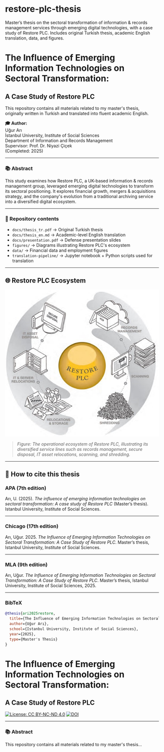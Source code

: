 # restore-plc-thesis
Master’s thesis on the sectoral transformation of information &amp; records management services through emerging digital technologies, with a case study of Restore PLC. Includes original Turkish thesis, academic English translation, data, and figures.

# The Influence of Emerging Information Technologies on Sectoral Transformation: 
## A Case Study of Restore PLC

This repository contains all materials related to my master's thesis, originally written in Turkish and translated into fluent academic English.

**🎓 Author:**  
Uğur Arı  
İstanbul University, Institute of Social Sciences  
Department of Information and Records Management  
Supervisor: Prof. Dr. Niyazi Çiçek  
(Completed: 2025)

---

### 📚 Abstract
This study examines how Restore PLC, a UK-based information & records management group, leveraged emerging digital technologies to transform its sectoral positioning. It explores financial growth, mergers & acquisitions strategy, and the company's evolution from a traditional archiving service into a diversified digital ecosystem.

---

### 📁 Repository contents
- `docs/thesis_tr.pdf` → Original Turkish thesis
- `docs/thesis_en.md` → Academic-level English translation
- `docs/presentation.pdf` → Defense presentation slides
- `figures/` → Diagrams illustrating Restore PLC's ecosystem
- `data/` → Financial data and employment figures
- `translation-pipeline/` → Jupyter notebook + Python scripts used for translation

---

## 🌐 Restore PLC Ecosystem

![Restore PLC Ecosystem](figures/restore-ecosystem-diagram.png)

> *Figure: The operational ecosystem of Restore PLC, illustrating its diversified service lines such as records management, secure disposal, IT asset relocations, scanning, and shredding.*


---

## 📖 How to cite this thesis

### APA (7th edition)
Arı, U. (2025). *The influence of emerging information technologies on sectoral transformation: A case study of Restore PLC* (Master’s thesis). Istanbul University, Institute of Social Sciences.

---

### Chicago (17th edition)
Arı, Uğur. 2025. *The Influence of Emerging Information Technologies on Sectoral Transformation: A Case Study of Restore PLC*. Master’s thesis, Istanbul University, Institute of Social Sciences.

---

### MLA (9th edition)
Arı, Uğur. *The Influence of Emerging Information Technologies on Sectoral Transformation: A Case Study of Restore PLC*. Master’s thesis, Istanbul University, Institute of Social Sciences, 2025.

---

### BibTeX
```bibtex
@thesis{ari2025restore,
  title={The Influence of Emerging Information Technologies on Sectoral Transformation: A Case Study of Restore PLC},
  author={Uğur Arı},
  school={Istanbul University, Institute of Social Sciences},
  year={2025},
  type={Master's Thesis}
}
```

# The Influence of Emerging Information Technologies on Sectoral Transformation:
## A Case Study of Restore PLC

[![License: CC BY-NC-ND 4.0](https://img.shields.io/badge/License-CC%20BY--NC--ND%204.0-lightgrey.svg)](http://creativecommons.org/licenses/by-nc-nd/4.0/)
[![DOI](https://zenodo.org/badge/1010655385.svg)](https://doi.org/10.5281/zenodo.15768499)

---

### 📚 Abstract
This repository contains all materials related to my master's thesis...

